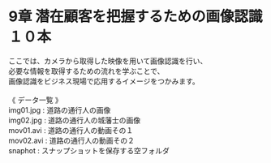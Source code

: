 # 9章 潜在顧客を把握するための画像認識１０本

ここでは、カメラから取得した映像を用いて画像認識を行い、  
必要な情報を取得するための流れを学ぶことで、  
画像認識をビジネス現場で応用するイメージをつかみます。
<br>
<br>
《 データ一覧 》<br>
img01.jpg : 道路の通行人の画像<br>
img02.jpg : 道路の通行人の城藩士の画像<br>
mov01.avi : 道路の通行人の動画その１<br>
mov02.avi : 道路の通行人の動画その２<br>
snaphot : スナップショットを保存する空フォルダ
